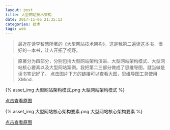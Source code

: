 ```yaml
---
layout: post
title: 大型网站技术架构
date: 2017-11-05 21:35:13
categories: 技术
tags: web
---
```

>最近在读李智慧所著的《大型网站技术架构》，这是我第二遍读这本书，很好的一本书，让人开拓了视野。

>原著分为四部分，分别包括大型网站架构演进、大型网站架构模式、大型网站核心要素以及大型网站案例。我把第二三部分做成了思维导图，就当做是读书笔记好了。
点击图片下方的链接可以查看大图，思维导图工具使用XMind.

{% asset_img 大型网站架构模式.png 大型网站架构模式 %}

<!-- more -->

[点击查看原图](http://www.xmind.net/m/SYzL)

{% asset_img 大型网站核心架构要素.png 大型网站核心架构要素 %}

[点击查看原图](http://www.xmind.net/m/xVmt)